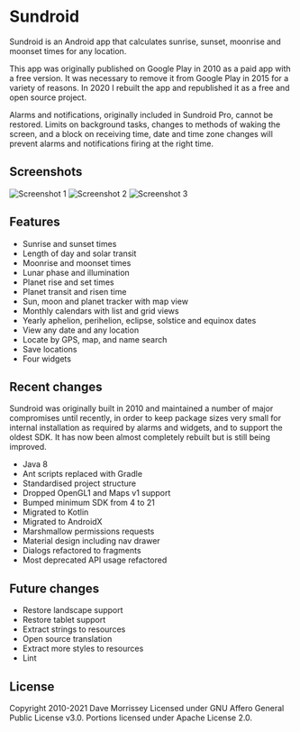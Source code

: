Sundroid
========

Sundroid is an Android app that calculates sunrise, sunset, moonrise and moonset times for any location.

This app was originally published on Google Play in 2010 as a paid app with a free version. It was
necessary to remove it from Google Play in 2015 for a variety of reasons. In 2020 I rebuilt the app
and republished it as a free and open source project.

Alarms and notifications, originally included in Sundroid Pro, cannot be restored. Limits on background
tasks, changes to methods of waking the screen, and a block on receiving time, date and time zone changes
will prevent alarms and notifications firing at the right time.

Screenshots
-----------

![Screenshot 1](screenshots/screenshot1.png)
![Screenshot 2](screenshots/screenshot2.png)
![Screenshot 3](screenshots/screenshot3.png)

Features
--------

* Sunrise and sunset times
* Length of day and solar transit
* Moonrise and moonset times
* Lunar phase and illumination
* Planet rise and set times
* Planet transit and risen time
* Sun, moon and planet tracker with map view
* Monthly calendars with list and grid views
* Yearly aphelion, perihelion, eclipse, solstice and equinox dates
* View any date and any location
* Locate by GPS, map, and name search
* Save locations
* Four widgets

Recent changes
--------------

Sundroid was originally built in 2010 and maintained a number of major compromises until recently,
in order to keep package sizes very small for internal installation as required by alarms and widgets,
and to support the oldest SDK. It has now been almost completely rebuilt but is still being improved.

* Java 8
* Ant scripts replaced with Gradle
* Standardised project structure
* Dropped OpenGL1 and Maps v1 support
* Bumped minimum SDK from 4 to 21
* Migrated to Kotlin
* Migrated to AndroidX
* Marshmallow permissions requests
* Material design including nav drawer
* Dialogs refactored to fragments
* Most deprecated API usage refactored

Future changes
--------------

* Restore landscape support
* Restore tablet support
* Extract strings to resources
* Open source translation
* Extract more styles to resources
* Lint

License
-------

Copyright 2010-2021 Dave Morrissey
Licensed under GNU Affero General Public License v3.0. Portions licensed under Apache License 2.0.
